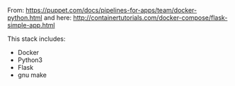 From: https://puppet.com/docs/pipelines-for-apps/team/docker-python.html
and here: http://containertutorials.com/docker-compose/flask-simple-app.html

This stack includes:
* Docker
* Python3
* Flask
* gnu make
